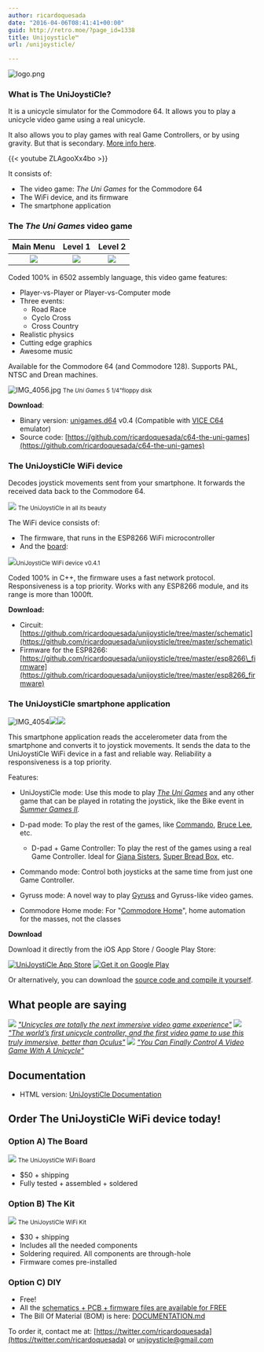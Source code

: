```yaml
---
author: ricardoquesada
date: "2016-04-06T08:41:41+00:00"
guid: http://retro.moe/?page_id=1338
title: Unijoysticle™
url: /unijoysticle/

---
```

![logo.png](/wp-content/uploads/2016/04/logo2.png)

### What is The UniJoystiCle?

It is a unicycle simulator for the Commodore 64. It allows you to play a unicycle video game using a real unicycle.

It also allows you to play games with real Game Controllers, or by using gravity. But that is secondary. [More info here](https://github.com/ricardoquesada/unijoysticle/blob/master/DOCUMENTATION.md).

{{< youtube ZLAgooXx4bo >}}

It consists of:

- The video game: _The Uni Games_ for the Commodore 64
- The WiFi device, and its firmware
- The smartphone application

### The _The Uni Games_ video game

|                                                             Main Menu                                                              |                                                              Level 1                                                               |                                                              Level 2                                                               |
|:----------------------------------------------------------------------------------------------------------------------------------:|:----------------------------------------------------------------------------------------------------------------------------------:|:----------------------------------------------------------------------------------------------------------------------------------:|
| ![](https://lh3.googleusercontent.com/-yQCSKtv_UFQ/V5ZT_h0yFAI/AAAAAAABe3E/Fl05UFVwqC4FJntd4D005A3Xo6l38mx9ACCo/s288/capture1.png) | ![](https://lh3.googleusercontent.com/-8hNjbAZFeQQ/V5ZT_lzJWEI/AAAAAAABe3E/HecbaqDsNugrreHxVW1mrc9akekzJs4lwCCo/s288/capture2.png) | ![](https://lh3.googleusercontent.com/-qYOFLfHu_Ac/V5ZU1lnd5-I/AAAAAAABe3A/LBW-xfCv_30HZhN5hlLnk1pRhRgafaBFQCCo/s288/capture5.png) |

Coded 100% in 6502 assembly language, this video game features:

- Player-vs-Player or Player-vs-Computer mode
- Three events:
  - Road Race
  - Cyclo Cross
  - Cross Country
- Realistic physics
- Cutting edge graphics
- Awesome music

Available for the Commodore 64 (and Commodore 128). Supports PAL, NTSC and Drean machines.

![IMG_4056.jpg](/wp-content/uploads/2016/04/img_4056.jpg) <small>The _Uni Games_ 5 1/4"floppy disk</small>

**Download**:

- Binary version: [unigames.d64](https://github.com/ricardoquesada/c64-the-uni-games/raw/master/bin/unigames.d64) v0.4 (Compatible with [VICE C64](http://vice-emu.sourceforge.net/) emulator)
- Source code: [https://github.com/ricardoquesada/c64-the-uni-games](https://github.com/ricardoquesada/c64-the-uni-games)

### The UniJoystiCle WiFi device

Decodes joystick movements sent from your smartphone. It forwards the received data back to the Commodore 64.

![](https://lh3.googleusercontent.com/1MibI9BOUJp00v4V8nXqw_zzyIIT4ypDyMgmlX4BBN7JMFT9-9OorzaF9suhAfGZzVSkPew8SsQSQQ=w600-h400-no) <small>The UniJoystiCle in all its beauty</small>

The WiFi device consists of:

- The firmware, that runs in the ESP8266 WiFi microcontroller
- And the [board](https://oshpark.com/shared_projects/ylE6XNMG):

![](https://lh3.googleusercontent.com/OmLhbq2kLmIZC0WUcI8J8vpe8m5mMwCQfM414QkjSXIkV9tuEEtxiied4YfagVgNWJMujdTqMisa9A=w400-h600-no)<small>UniJoystiCle WiFi device v0.4.1</small>

Coded 100% in C++, the firmware uses a fast network protocol. Responsiveness is a top priority. Works with any ESP8266 module, and its range is more than 1000ft.

**Download:**

- Circuit: [https://github.com/ricardoquesada/unijoysticle/tree/master/schematic](https://github.com/ricardoquesada/unijoysticle/tree/master/schematic)
- Firmware for the ESP8266: [https://github.com/ricardoquesada/unijoysticle/tree/master/esp8266\_firmware](https://github.com/ricardoquesada/unijoysticle/tree/master/esp8266_firmware)

### The UniJoystiCle smartphone application

![IMG_4054](/wp-content/uploads/2016/04/img_4054.jpg)![](https://lh3.googleusercontent.com/-_4r-KC2T9X0/V03V4WPow2I/AAAAAAABeKw/THGa-ggKI2g13J557E94OweEdyMNNL24wCCo/s288/IMG_4429.jpg)![](https://lh3.googleusercontent.com/-FI5u267ImpI/V03V4_loQFI/AAAAAAABeK8/HKUa9VWVabYJhLQSgnYMTPb9ytSvkZ3wgCCo/s288/IMG_4432.jpg)

This smartphone application reads the accelerometer data from the smartphone and converts it to joystick movements. It sends the data to the UniJoystiCle WiFi device in a fast and reliable way. Reliability a responsiveness is a top priority.

Features:

- UniJoystiCle mode: Use this mode to play [_The Uni Games_](https://github.com/ricardoquesada/c64-the-uni-games) and any other game that can be played in rotating the joystick, like the Bike event in _[Summer Games II](http://gamebase64.com/game.php?id=7547&d=18&h=0)._
- D-pad mode: To play the rest of the games, like [Commando](http://gamebase64.com/game.php?id=1602&d=18&h=0), [Bruce Lee](http://gamebase64.com/game.php?id=1135&d=18&h=0), etc.

  - D-pad + Game Controller: To play the rest of the games using a real Game Controller. Ideal for [Giana Sisters](http://gamebase64.com/game.php?id=3275&d=18&h=0), [Super Bread Box](http://gamebase64.com/game.php?id=24140&d=18&h=0), etc.
- Commando mode: Control both joysticks at the same time from just one Game Controller.
- Gyruss mode: A novel way to play [Gyruss](http://gamebase64.com/search.php?f=0&t=0&s=gyruss&searchSubmit=Go%21&d=18&h=1&a=0) and Gyruss-like video games.
- Commodore Home mode: For "[Commodore Home](/2016/10/31/retro-challenge-commodore-home/)", home automation for the masses, not the classes

**Download**

Download it directly from the iOS App Store / Google Play Store:

[![UniJoystiCle App Store](https://lh3.googleusercontent.com/-688E2CSvrkU/V3soSoi1n2I/AAAAAAABevw/LzjvUtBv5yAEiWmm9B4YhkrYTDctbr89gCCo/s800/Download_on_the_App_Store_Badge_US-UK_135x40.png)](https://itunes.apple.com/us/app/unijoysticle-controller/id1130131741?mt=8)
[![Get it on Google Play](https://lh3.googleusercontent.com/nUm_upw_pznWfcD9pp71LPhpwdTMd6L7LVBK2Bw3UoAaiD0AFkTc1P6Gfl1MXiy7mOaApxVLdUMWXA=w564-h168-no)](https://play.google.com/store/apps/details?id=moe.retro.unijoysticle&utm_source=global_co&utm_medium=prtnr&utm_content=Mar2515&utm_campaign=PartBadge&pcampaignid=MKT-Other-global-all-co-prtnr-py-PartBadge-Mar2515-1)

Or alternatively, you can download the [source code and compile it yourself](https://github.com/ricardoquesada/unijoysticle/tree/master).

## What people are saying

 [![](https://lh3.googleusercontent.com/-IcyQi5pYYyA/V2l6oehKBDI/AAAAAAABecU/22wcMzCV-fYoOSjHRFW9UnjyzR6SryxJwCCo/s400/The_Verge_logo.svg.png)](http://www.theverge.com/circuitbreaker/2016/5/2/11564612/unicycle-video-game-controller-hack-commodore-64) [_"Unicycles are totally the next immersive video game experience"_](http://www.theverge.com/circuitbreaker/2016/5/2/11564612/unicycle-video-game-controller-hack-commodore-64) [![](https://lh3.googleusercontent.com/-zeMkobWc6sU/V2lzf2cfGuI/AAAAAAABeb4/weFs1GtVva0lBL0rdPwRL3epBfikqd9lACCo/s800/hack-a-day_site_logo_2.png)](http://hackaday.com/2016/04/27/the-immersive-vr-internet-of-things-unicycle) [_"The world’s first unicycle controller, and the first video game to use this truly immersive, better than Oculus"_](http://hackaday.com/2016/04/27/the-immersive-vr-internet-of-things-unicycle/) [![](https://lh3.googleusercontent.com/-PYqpZ5-9FEc/V2l2Jz3j0qI/AAAAAAABecI/FK3Qrl3MKKUmKie4HONIjewtSuSJVcpnACCo/s800/finalLogo_croppedx253.png)](http://www.epicthings.com/control-your-videogames-with-a-unicycle/) [_"You Can Finally Control A Video Game With A Unicycle"_](http://www.epicthings.com/control-your-videogames-with-a-unicycle/)

## Documentation

- HTML version: [UniJoystiCle Documentation](https://github.com/ricardoquesada/unijoysticle/blob/master/DOCUMENTATION.md)

## Order The UniJoystiCle WiFi device today!

### Option A) The Board

![](https://lh3.googleusercontent.com/C3RxYRpLe_J0wIIzt11vp-z1d1H2H4EcTcbEY8ITweT8VnSRH8XTOmf_s-bU4Dvny-ZK1iqOE0YMhzeISaQHaeDTKcgoNO5YO0MH3eNLDddKkwgcWXtbu1IZanal8Ju41ER7Ik4=-no) <small>The UniJoystiCle WiFi Board</small>

- $50 + shipping
- Fully tested + assembled + soldered

### Option B) The Kit

![](https://lh3.googleusercontent.com/lcC6mTT-H0UQXQWY2JV62JOtpiAi9ScCwkIPMUoOdMMEQFQG3QPPZi36xb-2QBufkUziJ0MGJzmkkXjyb-9w_jdoNc9G5yB6q1R-SW7ALcF6IV604PhxTWxHNGi37GKYbYYtyjo=-no) <small>The UniJoystiCle WiFi Kit</small>

- $30 + shipping
- Includes all the needed components
- Soldering required. All components are through-hole
- Firmware comes pre-installed

### Option C) DIY

- Free!
- All the [schematics + PCB + firmware files are available for FREE](https://github.com/ricardoquesada/unijoysticle/tree/master/schematic)
- The Bill Of Material (BOM) is here: [DOCUMENTATION.md](https://github.com/ricardoquesada/unijoysticle/blob/master/DOCUMENTATION.md#building-the-wifi-device)

To order it, contact me at: [https://twitter.com/ricardoquesada](https://twitter.com/ricardoquesada) or [unijoysticle@gmail.com](mailto:unijoysticle@gmail.com)

